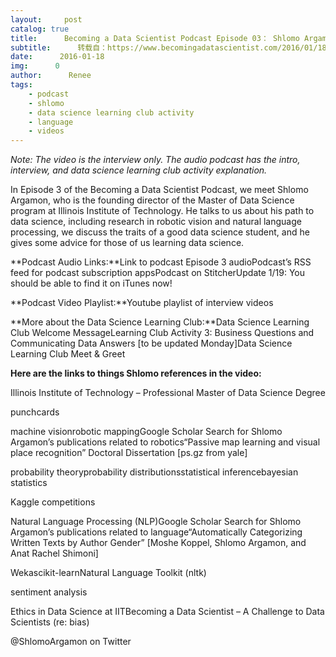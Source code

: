 ```yaml
---
layout:     post
catalog: true
title:      Becoming a Data Scientist Podcast Episode 03： Shlomo Argamon
subtitle:      转载自：https://www.becomingadatascientist.com/2016/01/18/becoming-a-data-scientist-podcast-episode-03-shlomo-argamon/
date:      2016-01-18
img:      0
author:      Renee
tags:
    - podcast
    - shlomo
    - data science learning club activity
    - language
    - videos
---
```


*Note: The video is the interview only. The audio podcast has the intro, interview, and data science learning club activity explanation.*

In Episode 3 of the Becoming a Data Scientist Podcast, we meet Shlomo Argamon, who is the founding director of the Master of Data Science program at Illinois Institute of Technology. He talks to us about his path to data science, including research in robotic vision and natural language processing, we discuss the traits of a good data science student, and he gives some advice for those of us learning data science.

**Podcast Audio Links:**Link to podcast Episode 3 audioPodcast’s RSS feed for podcast subscription appsPodcast on StitcherUpdate 1/19: You should be able to find it on iTunes now!

**Podcast Video Playlist:**Youtube playlist of interview videos

**More about the Data Science Learning Club:**Data Science Learning Club Welcome MessageLearning Club Activity 3: Business Questions and Communicating Data Answers [to be updated Monday]Data Science Learning Club Meet & Greet

**Here are the links to things Shlomo references in the video:**

Illinois Institute of Technology – Professional Master of Data Science Degree

punchcards

machine visionrobotic mappingGoogle Scholar Search for Shlomo Argamon’s publications related to robotics“Passive map learning and visual place recognition” Doctoral Dissertation [ps.gz from yale]

probability theoryprobability distributionsstatistical inferencebayesian statistics

Kaggle competitions

Natural Language Processing (NLP)Google Scholar Search for Shlomo Argamon’s publications related to language“Automatically Categorizing Written Texts by Author Gender” [Moshe Koppel, Shlomo Argamon, and Anat Rachel Shimoni]

Wekascikit-learnNatural Language Toolkit (nltk)

sentiment analysis

Ethics in Data Science at IITBecoming a Data Scientist – A Challenge to Data Scientists (re: bias)

@ShlomoArgamon on Twitter
